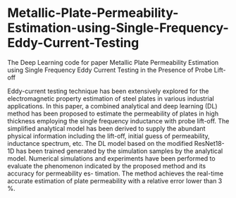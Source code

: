 # Metallic-Plate-Permeability-Estimation-using-Single-Frequency-Eddy-Current-Testing
The Deep Learning code for paper Metallic Plate Permeability Estimation using Single Frequency Eddy Current Testing in the Presence of Probe Lift-off

Eddy-current testing technique has been extensively explored for the electromagnetic property estimation of steel plates in various industrial applications. In this paper, a combined analytical and deep learning (DL) method has been proposed to estimate the permeability of plates in high thickness employing the single frequency inductance with probe lift-off. The simplified analytical model has been derived to supply the abundant physical information including the lift-off, initial guess of permeability, inductance spectrum, etc. The DL model based on the modified ResNet18-1D has been trained generated by the simulation samples by the analytical model. Numerical simulations and experiments have been performed to evaluate the phenomenon indicated by the proposed method and its accuracy for permeability es- timation. The method achieves the real-time accurate estimation of plate permeability with a relative error lower than 3 %.
